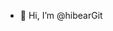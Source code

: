 - 👋 Hi, I’m @hibearGit


<!---
hibearGit/hibearGit is a ✨ special ✨ repository because its `README.md` (this file) appears on your GitHub profile.
You can click the Preview link to take a look at your changes.
--->

